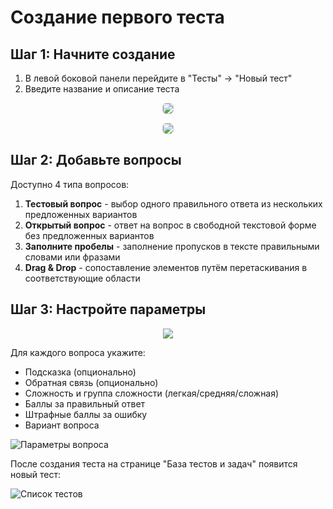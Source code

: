 # Создание первого теста

## Шаг 1: Начните создание

1. В левой боковой панели перейдите в "Тесты" → "Новый тест"
2. Введите название и описание теста

<p align="center" style=" ">
    <img src="/create-quiz-button.png" style="max-width: 100%; height: auto; border: 0.5px solid lightgray; border-radius: 6px; overflow: hidden;">
</p>

<p align="center" style=" ">
    <img src="/create-quiz.png" style="max-width: 100%; height: auto; border: 0.5px solid lightgray; border-radius: 6px; overflow: hidden;">
</p>

## Шаг 2: Добавьте вопросы

Доступно 4 типа вопросов:

1. **Тестовый вопрос** - выбор одного правильного ответа из нескольких предложенных вариантов
2. **Открытый вопрос** - ответ на вопрос в свободной текстовой форме без предложенных вариантов
3. **Заполните пробелы** - заполнение пропусков в тексте правильными словами или фразами
4. **Drag & Drop** - сопоставление элементов путём перетаскивания в соответствующие области

## Шаг 3: Настройте параметры

<p align="center" style=" ">
    <img src="/created-question.png" style="max-width: 100%; height: auto; overflow: hidden;">
</p>

Для каждого вопроса укажите:

- Подсказка (опционально)
- Обратная связь (опционально)
- Сложность и группа сложности (легкая/средняя/сложная)
- Баллы за правильный ответ
- Штрафные баллы за ошибку
- Вариант вопроса

![Параметры вопроса](/created-question-params.jpg)

После создания теста на странице "База тестов и задач" появится новый тест:

![Список тестов](/quiz-list.jpg)
